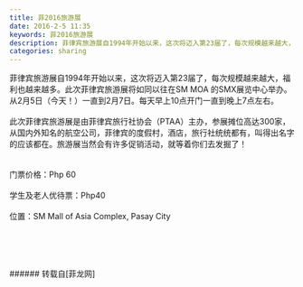 ```yaml
---
title: 菲2016旅游展
date: 2016-2-5 11:35
keywords: 菲2016旅游展
description: 菲律宾旅游展自1994年开始以来，这次将迈入第23届了，每次规模越来越大，福利也越来越多。此次菲律宾旅游展将如同以往在SM MOA 的SMX展览中心举办。从2月5日（今天！）一直到2月7日。每天早上10点开门一直到晚上7点左右。此次菲律宾旅游展是由菲律宾旅行社协会（PTAA）主办，参展摊位高达300家，从国内外知名的航空公司，菲律宾的度假村，酒店，旅行社统统都有，叫得出名字的应该都在。旅游展当然会有许多促销活动，就等着你们去发掘了！门票价格：Php 60学生及老人优待票：Php40位置：SM Mall of Asia Complex, Pasay City
categories: sharing
---
```

<td class="t_f" id="postmessage_281754">

菲律宾旅游展自1994年开始以来，这次将迈入第23届了，每次规模越来越大，福利也越来越多。此次菲律宾旅游展将如同以往在SM MOA 的SMX展览中心举办。从2月5日（今天！）一直到2月7日。每天早上10点开门一直到晚上7点左右。<br/>
<br/>
此次菲律宾旅游展是由菲律宾旅行社协会（PTAA）主办，参展摊位高达300家，从国内外知名的航空公司，菲律宾的度假村，酒店，旅行社统统都有，叫得出名字的应该都在。旅游展当然会有许多促销活动，就等着你们去发掘了！<br/>
<br/>
<br/>
门票价格：Php 60<br/>
<br/>
学生及老人优待票：Php40<br/>
<br/>
位置：SM Mall of Asia Complex, Pasay City<br/>
<br/>
<br/>
<br/>
<br/>
</td>
###### 转载自[菲龙网]
